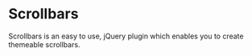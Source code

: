 # Scrollbars

Scrollbars is an easy to use, jQuery plugin which enables you to create themeable scrollbars.
